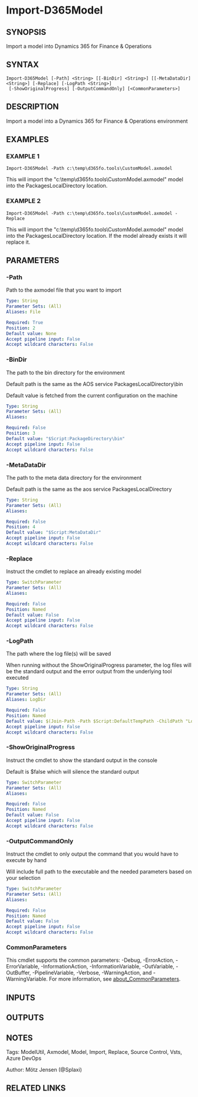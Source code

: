 ﻿---
external help file: d365fo.tools-help.xml
Module Name: d365fo.tools
online version:
schema: 2.0.0
---

# Import-D365Model

## SYNOPSIS
Import a model into Dynamics 365 for Finance & Operations

## SYNTAX

```
Import-D365Model [-Path] <String> [[-BinDir] <String>] [[-MetaDataDir] <String>] [-Replace] [-LogPath <String>]
 [-ShowOriginalProgress] [-OutputCommandOnly] [<CommonParameters>]
```

## DESCRIPTION
Import a model into a Dynamics 365 for Finance & Operations environment

## EXAMPLES

### EXAMPLE 1
```
Import-D365Model -Path c:\temp\d365fo.tools\CustomModel.axmodel
```

This will import the "c:\temp\d365fo.tools\CustomModel.axmodel" model into the PackagesLocalDirectory location.

### EXAMPLE 2
```
Import-D365Model -Path c:\temp\d365fo.tools\CustomModel.axmodel -Replace
```

This will import the "c:\temp\d365fo.tools\CustomModel.axmodel" model into the PackagesLocalDirectory location.
If the model already exists it will replace it.

## PARAMETERS

### -Path
Path to the axmodel file that you want to import

```yaml
Type: String
Parameter Sets: (All)
Aliases: File

Required: True
Position: 2
Default value: None
Accept pipeline input: False
Accept wildcard characters: False
```

### -BinDir
The path to the bin directory for the environment

Default path is the same as the AOS service PackagesLocalDirectory\bin

Default value is fetched from the current configuration on the machine

```yaml
Type: String
Parameter Sets: (All)
Aliases:

Required: False
Position: 3
Default value: "$Script:PackageDirectory\bin"
Accept pipeline input: False
Accept wildcard characters: False
```

### -MetaDataDir
The path to the meta data directory for the environment

Default path is the same as the aos service PackagesLocalDirectory

```yaml
Type: String
Parameter Sets: (All)
Aliases:

Required: False
Position: 4
Default value: "$Script:MetaDataDir"
Accept pipeline input: False
Accept wildcard characters: False
```

### -Replace
Instruct the cmdlet to replace an already existing model

```yaml
Type: SwitchParameter
Parameter Sets: (All)
Aliases:

Required: False
Position: Named
Default value: False
Accept pipeline input: False
Accept wildcard characters: False
```

### -LogPath
The path where the log file(s) will be saved

When running without the ShowOriginalProgress parameter, the log files will be the standard output and the error output from the underlying tool executed

```yaml
Type: String
Parameter Sets: (All)
Aliases: LogDir

Required: False
Position: Named
Default value: $(Join-Path -Path $Script:DefaultTempPath -ChildPath "Logs\ModelUtilImport")
Accept pipeline input: False
Accept wildcard characters: False
```

### -ShowOriginalProgress
Instruct the cmdlet to show the standard output in the console

Default is $false which will silence the standard output

```yaml
Type: SwitchParameter
Parameter Sets: (All)
Aliases:

Required: False
Position: Named
Default value: False
Accept pipeline input: False
Accept wildcard characters: False
```

### -OutputCommandOnly
Instruct the cmdlet to only output the command that you would have to execute by hand

Will include full path to the executable and the needed parameters based on your selection

```yaml
Type: SwitchParameter
Parameter Sets: (All)
Aliases:

Required: False
Position: Named
Default value: False
Accept pipeline input: False
Accept wildcard characters: False
```

### CommonParameters
This cmdlet supports the common parameters: -Debug, -ErrorAction, -ErrorVariable, -InformationAction, -InformationVariable, -OutVariable, -OutBuffer, -PipelineVariable, -Verbose, -WarningAction, and -WarningVariable. For more information, see [about_CommonParameters](http://go.microsoft.com/fwlink/?LinkID=113216).

## INPUTS

## OUTPUTS

## NOTES
Tags: ModelUtil, Axmodel, Model, Import, Replace, Source Control, Vsts, Azure DevOps

Author: Mötz Jensen (@Splaxi)

## RELATED LINKS
